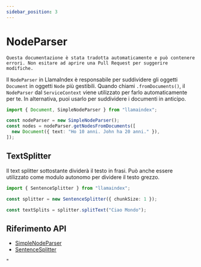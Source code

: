 ```yaml
---
sidebar_position: 3
---
```


# NodeParser

`Questa documentazione è stata tradotta automaticamente e può contenere errori. Non esitare ad aprire una Pull Request per suggerire modifiche.`

Il `NodeParser` in LlamaIndex è responsabile per suddividere gli oggetti `Document` in oggetti `Node` più gestibili. Quando chiami `.fromDocuments()`, il `NodeParser` dal `ServiceContext` viene utilizzato per farlo automaticamente per te. In alternativa, puoi usarlo per suddividere i documenti in anticipo.

```typescript
import { Document, SimpleNodeParser } from "llamaindex";

const nodeParser = new SimpleNodeParser();
const nodes = nodeParser.getNodesFromDocuments([
  new Document({ text: "Ho 10 anni. John ha 20 anni." }),
]);
```

## TextSplitter

Il text splitter sottostante dividerà il testo in frasi. Può anche essere utilizzato come modulo autonomo per dividere il testo grezzo.

```typescript
import { SentenceSplitter } from "llamaindex";

const splitter = new SentenceSplitter({ chunkSize: 1 });

const textSplits = splitter.splitText("Ciao Mondo");
```

## Riferimento API

- [SimpleNodeParser](../../api/classes/SimpleNodeParser.md)
- [SentenceSplitter](../../api/classes/SentenceSplitter.md)

"
